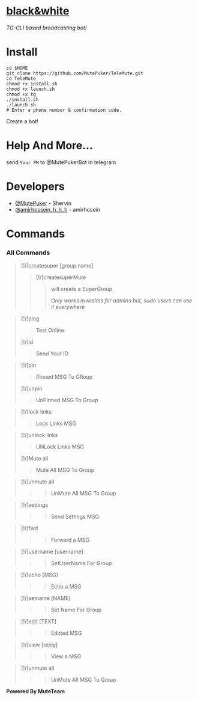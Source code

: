 # [black&white](https://github.com/babakkhan375/blackandwhite_tg)
*TG-CLI based broadcasting bot!*
# Install
```
cd $HOME
git clone https://github.com/MutePuker/TeleMute.git
cd TeleMute
chmod +x install.sh
chmod +x launch.sh
chmod +x tg
./install.sh
./launch.sh
# Enter a phone number & confirmation code.
```
Create a bot!
# Help And More...
send ```Your PM``` to @MutePukerBot in telegram
# Developers
* [@MutePuker](https://telegram.me/MutePuker) - Shervin
* [@amirhossein_h_h_h](https://telegram.me/amirhossein_h_h_h) - amirhosein

# Commands

### All Commands

>[!/]createsuper [group name]
>
>>[!/]createsuperMute
>>>will create a SuperGroup
>>>
>>>_Only works in realms for admins but, sudo users can use it everywhere_

>[!/]ping
>>Test Online
>
>[!/]id
>>Send Your ID


>[!/]pin
>>Pinned MSG To GRoup
>
>[!/]unpin
>>UnPinned MSG To Group

>[!/]lock links
>>Lock Links MSG

>[!/]unlock links
>>UNLock Links MSG
>
>[!/]Mute all
>>Mute All MSG To Group


> [!/]unmute all 
>>>UnMute All MSG To Group

> [!/]settings
>>>Send Settings MSG

> [!/]fwd
>>>Forward a MSG

> [!/]username [username]
>>>SetUserName For Group

> [!/]echo [MSG}
>>>Echo a MSG

> [!/]setname [NAME]
>>>Set Name For Group

> [!/]edit [TEXT]
>>>Editted MSG

> [!/]view [reply]
>>>View a MSG

> [!/]unmute all 
>>>UnMute All MSG To Group

<b>Powered By MuteTeam</b>
